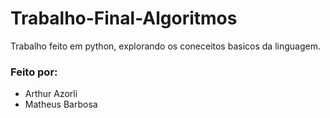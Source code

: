 # Trabalho-Final-Algoritmos

Trabalho feito em python, explorando os coneceitos basicos da linguagem.

### Feito por:
- Arthur Azorli 
- Matheus Barbosa
